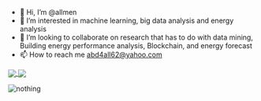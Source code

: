 - 👋 Hi, I’m @allmen
- 👀 I’m interested in machine learning, big data analysis and energy analysis
- 💞️ I’m looking to collaborate on research that has to do with data mining, Building energy performance analysis, Blockchain, and energy forecast
- 📫 How to reach me abd4all62@yahoo.com


<a href="https://github.com/anuraghazra/github-readme-stats">  
  <img align="center" src="https://github-readme-stats.vercel.app/api?username=allmen&count_private=true&show_icons=true&include_all_commits=true&hide_border=true&hide_title=true&theme=merko" /> 
</a> 

<a href="https://github.com/anuraghazra/github-readme-stats">   
  <img align="center" src="https://github-readme-stats.vercel.app/api/top-langs/?username=allmen&hide_title=true&hide_border=true&hide=jupyter%20notebook&theme=highcontrast" /> 
</a>

![nothing](https://visitor-badge.laobi.icu/badge?page_id=allmen)
<!---
allmen/allmen is a ✨ special ✨ repository because its `README.md` (this file) appears on your GitHub profile.
You can click the Preview link to take a look at your changes.
--->
